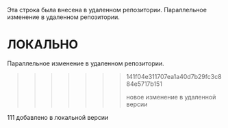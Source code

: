 Эта строка была внесена в удаленном репозитории.
Параллельное изменение в удаленном репозитории.
 
ЛОКАЛЬНО
=======
Параллельное изменение в удаленном репозитории.
>>>>>>> 141f04e311707ea1a40d7b29fc3c884e5717b151
>>>>>>>
>>>>>>> новое изменение в удаленной версии

111 добавлено в локальной версии